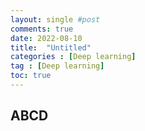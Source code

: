 ```yaml
---
layout: single #post
comments: true
date: 2022-08-10
title:  "Untitled"
categories : [Deep learning]
tag : [Deep learning]
toc: true
---
```


## ABCD